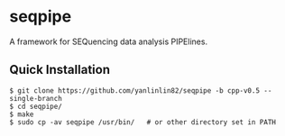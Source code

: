 # seqpipe

A framework for SEQuencing data analysis PIPElines.

## Quick Installation

    $ git clone https://github.com/yanlinlin82/seqpipe -b cpp-v0.5 --single-branch
    $ cd seqpipe/
    $ make
    $ sudo cp -av seqpipe /usr/bin/   # or other directory set in PATH

